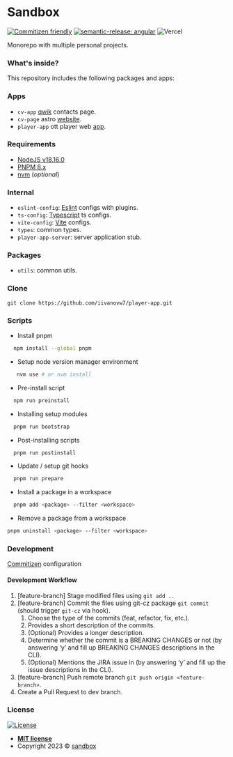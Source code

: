# Sandbox

[![Commitizen friendly](https://img.shields.io/badge/commitizen-friendly-brightgreen.svg)](http://commitizen.github.io/cz-cli/)
[![semantic-release: angular](https://img.shields.io/badge/semantic--release-angular-e10079?logo=semantic-release)](https://github.com/semantic-release/semantic-release)
![Vercel](https://vercel-badge-fsohe4js4-iivanovw7.vercel.app/api/iivanovw7/sandbox)

Monorepo with multiple personal projects.

### What's inside?

This repository includes the following packages and apps:

### Apps

- `cv-app` [qwik](https://qwik.builder.io) contacts page.
- `cv-page` astro [website](apps/cv-page/README.md).
- `player-app` ott player web [app]().

### Requirements

- [NodeJS v18.16.0](https://nodejs.org/en/)
- [PNPM 8.x](https://pnpm.io/)
- [nvm](https://github.com/nvm-sh/nvm) (*optional*)

### Internal

- `eslint-config`: [Eslint](https://eslint.org/) configs with plugins.
- `ts-config`: [Typescript](https://www.typescriptlang.org/) ts configs.
- `vite-config`: [Vite](https://vitejs.dev/) configs.
- `types`: common types.
- `player-app-server`: server application stub.

### Packages

- `utils`: common utils.

### Clone

`git clone https://github.com/iivanovw7/player-app.git` <br />

### Scripts

- Install pnpm

```bash
  npm install --global pnpm
```

- Setup node version manager environment

```bash
   nvm use # or nvm install
```

- Pre-install script

```bash
  npm run preinstall
```

- Installing setup modules

```bash
  pnpm run bootstrap
```

- Post-installing scripts

```bash
  pnpm run postinstall
```

- Update / setup git hooks

```bash
  pnpm run prepare
```

- Install a package in a workspace

```bash
  pnpm add <package> --filter <workspace>
```

- Remove a package from a workspace

```bash
pnpm uninstall <package> --filter <workspace>
```

### Development

[Commitizen](https://github.com/commitizen/cz-cli) configuration

#### Development Workflow

1. [feature-branch] Stage modified files using `git add .`.
2. [feature-branch] Commit the files using git-cz package `git commit` (should trigger `git-cz` via hook).
    1. Choose the type of the commits (feat, refactor, fix, etc.).
    2. Provides a short description of the commits.
    3. (Optional) Provides a longer description.
    4. Determine whether the commit is a BREAKING CHANGES or not (by answering ‘y’ and fill up BREAKING CHANGES
       descriptions in the CLI).
    5. (Optional) Mentions the JIRA issue in (by answering ‘y’ and fill up the issue descriptions in the CLI).
3. [feature-branch] Push remote branch `git push origin <feature-branch>`.
4. Create a Pull Request to dev branch.

### License

[![License](http://img.shields.io/:license-mit-blue.svg?style=flat-square)](http://badges.mit-license.org)

- **[MIT license](http://opensource.org/licenses/mit-license.php)**
- Copyright 2023 © <a href="https://github.com/iivanovw7/sandbox" target="_blank">sandbox</a>

